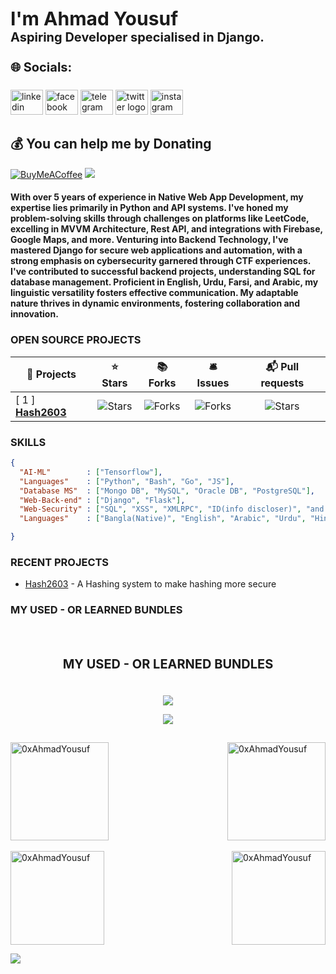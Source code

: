 

<div style="text-align: left; font-size: 20px;">
  <b style="font-size: 30px;">I'm Ahmad Yousuf</b>
  <br>
  <b>Aspiring Developer specialised in Django.</b>
</div>
<div align="left" style="text-decoration: none;">
  <div style="text-align: left; font-size: 20px;">
      <br><b>🌐 Socials:</b><br><br>
  </div>
    <a href="https://www.linkedin.com/in/Unkn0wn2603/"
        target="_blank" style="text-decoration: none;">
        <img
            src="https://raw.githubusercontent.com/maurodesouza/profile-readme-generator/master/src/assets/icons/social/linkedin/default.svg"
            width="52" height="40" alt="linkedin logo" />
    </a>
    <a href="https://www.facebook.com/Unkn0wn2603/"
        target="_blank" style="text-decoration: none;">
        <img
            src="https://raw.githubusercontent.com/maurodesouza/profile-readme-generator/master/src/assets/icons/social/facebook/default.svg"
            width="52" height="40" alt="facebook logo" />
    </a>
    <a href="https://t.me/Unkn0wn2603/" target="_blank" style="text-decoration: none;">
        <img
            src="https://raw.githubusercontent.com/maurodesouza/profile-readme-generator/master/src/assets/icons/social/telegram/default.svg"
            width="52" height="40" alt="telegram logo" />
    </a>
    <a href="https://www.twitter.com/Unkn0wn2603/"
        target="_blank" style="text-decoration: none;">
        <img
            src="https://raw.githubusercontent.com/maurodesouza/profile-readme-generator/master/src/assets/icons/social/twitter/default.svg"
            width="52" height="40" alt="twitter logo" />
    </a>
    <a href="https://www.instagram.com/Unkn0wn2603/"
        target="_blank" style="text-decoration: none;">
        <img
            src="https://raw.githubusercontent.com/maurodesouza/profile-readme-generator/master/src/assets/icons/social/instagram/default.svg"
            width="52" height="40" alt="instagram logo" />
    </a>
</div>

## 💰 You can help me by Donating
[![BuyMeACoffee](https://img.shields.io/badge/Buy%20Me%20a%20Coffee-ffdd00?style=for-the-badge&logo=buy-me-a-coffee&logoColor=black)](https://www.buymeacoffee.com/Unkn0wn2603) 
<a href = 'https://www.fiverr.com/Unkn0wn2603'><img src = "https://img.shields.io/badge/Fiverr-1DBF73.svg?style=for-the-badge&logo=Fiverr&logoColor=white"/></a>

#### With over 5 years of experience in Native Web App Development, my expertise lies primarily in Python and API systems. I've honed my problem-solving skills through challenges on platforms like LeetCode, excelling in MVVM Architecture, Rest API, and integrations with Firebase, Google Maps, and more. Venturing into Backend Technology, I've mastered Django for secure web applications and automation, with a strong emphasis on cybersecurity garnered through CTF experiences. I've contributed to successful backend projects, understanding SQL for database management. Proficient in English, Urdu, Farsi, and Arabic, my linguistic versatility fosters effective communication. My adaptable nature thrives in dynamic environments, fostering collaboration and innovation. 

### OPEN SOURCE PROJECTS

| 🎁 Projects                                                                                         |                                                                ⭐ Stars                                                                |                                                               📚 Forks                                                                |                                                               🛎 Issues                                                                |                                                             📬 Pull requests                                                              |
|-----------------------------------------------------------------------------------------------------|:-------------------------------------------------------------------------------------------------------------------------------------:|:-------------------------------------------------------------------------------------------------------------------------------------:|:--------------------------------------------------------------------------------------------------------------------------------------:|:-----------------------------------------------------------------------------------------------------------------------------------------:|
| [ 1 ] <a href="https://github.com/0xAhmadYousuf/Hash2603"><b>Hash2603</b></a>     |  <img alt="Stars" src="https://img.shields.io/github/stars/0xAhmadYousuf/Hash2603?style=flat-square&labelColor=343b41"/>  |  <img alt="Forks" src="https://img.shields.io/github/forks/0xAhmadYousuf/Hash2603?style=flat-square&labelColor=343b41"/>  |  <img alt="Forks" src="https://img.shields.io/github/issues/0xAhmadYousuf/Hash2603?style=flat-square&labelColor=343b41"/>  |  <img alt="Stars" src="https://img.shields.io/github/issues-pr/0xAhmadYousuf/Hash2603?style=flat-square&labelColor=343b41"/>  |
 
### SKILLS
```json
{ 
  "AI-ML"        : ["Tensorflow"],
  "Languages"    : ["Python", "Bash", "Go", "JS"],
  "Database MS"  : ["Mongo DB", "MySQL", "Oracle DB", "PostgreSQL"],
  "Web-Back-end" : ["Django", "Flask"],
  "Web-Security" : ["SQL", "XSS", "XMLRPC", "ID(info discloser)", "and more..."],
  "Languages"    : ["Bangla(Native)", "English", "Arabic", "Urdu", "Hindi", "Farsi"],

}
```
### RECENT PROJECTS
* <p><a href="https://github.com/0xAhmadYousuf/Hash2603" target="_blank">Hash2603</a> - A Hashing system to make hashing more secure</p>

### MY USED - OR LEARNED BUNDLES
<div style="text-align: center; font-size: 20px;">
  <br><br><b>MY USED - OR LEARNED BUNDLES</b><br><br>
</div>

<p align="center">
  <a href="https://skillicons.dev">
    <img src="https://skillicons.dev/icons?i=python,django,flask,vscode,pycharm,powershell,bash,go,js,mongodb,sqlite,mysql,css,html,bootstrap" />
  </a>
</p>
<p align="center">
  <a href="https://skillicons.dev">
    <img src="https://skillicons.dev/icons?i=tailwindcss,windows,linux,kali,ubuntu,github,net,ai,xd,aws,docker,git,replit" />
  </a>
</p>

<h2 align="center"></h2>

<a href="https://github.com/0xAhmadYousuf/"><img align="center" height="157em" src="https://github-readme-stats.vercel.app/api?username=0xAhmadYousuf&theme=tokyonight&layout=compact&show_icons=true&locale=en" alt="0xAhmadYousuf" /><img align="right" height="157em" src="https://github-readme-stats.vercel.app/api/top-langs?username=0xAhmadYousuf&theme=tokyonight&show_icons=true&locale=en&layout=compact" alt="0xAhmadYousuf" /></a>
</br>
</br>
<a href="https://leetcode.com/Unkn0wn2603/"><img align="center" height="150em" src="https://leetcard.jacoblin.cool/Unkn0wn2603?theme=dark" alt="0xAhmadYousuf" /><a href="https://github.com/0xAhmadYousuf/"><img align="right" height="150em" src="https://github-readme-streak-stats.herokuapp.com/?user=0xAhmadYousuf&theme=tokyonight&layout=compact" alt="0xAhmadYousuf" />

![](https://raw.githubusercontent.com/Sutil/Sutil/2b2fad3bf54522bb30c8c170591fc68ff51b69e6/github-contribution-grid-snake2.svg)
